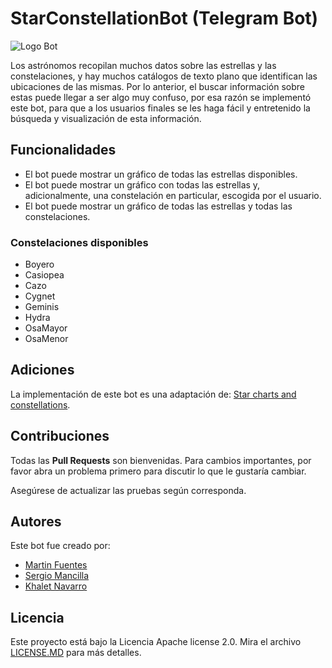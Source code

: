 # StarConstellationBot (Telegram Bot)

![Logo Bot](https://raw.githubusercontent.com/fuentesDeveloper/Telegram_Bot_Stars/develop/files/StarConstellationBot_Photo.png)

Los astrónomos recopilan muchos datos sobre las estrellas y las constelaciones, y hay muchos catálogos de texto plano que identifican las ubicaciones de las mismas. Por lo anterior, el buscar información sobre estas puede llegar a ser algo muy confuso, por esa razón se implementó este bot, para que a los usuarios finales se les haga fácil y entretenido la búsqueda y visualización de esta información.

## Funcionalidades
- El bot puede mostrar un gráfico de todas las estrellas disponibles.
- El bot puede mostrar un gráfico con todas las estrellas y, adicionalmente, una constelación en particular, escogida por el usuario.
- El bot puede mostrar un gráfico de todas las estrellas y todas las constelaciones.

### Constelaciones disponibles
- Boyero
- Casiopea
- Cazo
- Cygnet
- Geminis
- Hydra
- OsaMayor
- OsaMenor

## Adiciones
La implementación de este bot es una adaptación de: [Star charts and constellations](http://nifty.stanford.edu/2009/reid-starmap/starmap.html).

## Contribuciones
Todas las **Pull Requests** son bienvenidas. Para cambios importantes, por favor abra un problema primero para discutir lo que le gustaría cambiar.

Asegúrese de actualizar las pruebas según corresponda.

## Autores
Este bot fue creado por: 
- [Martin Fuentes](https://github.com/Euphorichuman)
- [Sergio Mancilla](https://github.com/sdmancilla)
- [Khalet Navarro](https://github.com/Khaletn)

## Licencia 

Este proyecto está bajo la Licencia Apache license 2.0. Mira el archivo [LICENSE.MD](https://github.com/fuentesDeveloper/Telegram_Bot_Stars/blob/master/LICENSE.MD) para más detalles.
